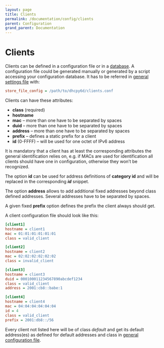```yaml
---
layout: page
title: Clients
permalink: /documentation/config/clients
parent: Configuration
grand_parent: Documentation
---
```


# Clients

Clients can be defined in a configuration file or in a [database](/documentation/sql/ "SQL"). A configuration file could be generated manually or generated by a script accessing your configuration database. It has to be referred in [general settings file](/documentation/config/general/ "General") with:

```ini
store_file_config = /path/to/dhcpy6d/clients.conf
```

Clients can have these attributes:

- **class** (required)
- **hostname**
- **mac** – more than one have to be separated by spaces
- **duid** – more than one have to be separated by spaces
- **address** – more than one have to be separated by spaces
- **prefix** – defines a static prefix for a client
- **id** (0-FFFF) – will be used for one octet of IPv6 address

It is mandatory that a client has at least the corresponding attributes the general identification relies on, e.g. if MACs are used for identification all clients should have one in configuration, otherwise they won’t be recognized.

The option **id** can be used for address definitions of **category id** and will be replaced in the corresponding **$id$** snippet.

The option **address** allows to add additional fixed addresses
beyond class defined addresses. Several addresses have to 
be separated by spaces.

A given fixed **prefix** option defines the prefix the client always should get.

A client configuration file should look like this:

```ini
[client1]
hostname = client1
mac = 01:01:01:01:01:01
class = valid_client

[client2]
hostname = client2
mac = 02:02:02:02:02:02
class = invalid_client

[client3]
hostname = client3
duid = 000100011234567890abcdef1234
class = valid_client
address = 2001:cb8::babe:1

[client4]
hostname = client4
mac = 04:04:04:04:04:04
id = 4
class = valid_client
prefix = 2001:db8::/56 
```

Every client not listed here will be of class _default_ and get its default address(es) as defined for default addresses and class in [general configuration file](/documentation/config/general "Configuration").